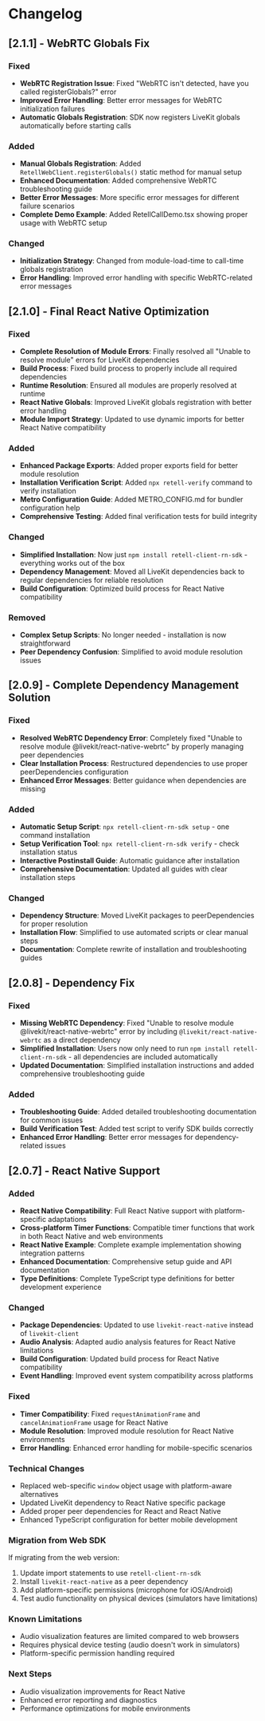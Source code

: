 # Changelog

## [2.1.1] - WebRTC Globals Fix

### Fixed

- **WebRTC Registration Issue**: Fixed "WebRTC isn't detected, have you called registerGlobals?" error
- **Improved Error Handling**: Better error messages for WebRTC initialization failures
- **Automatic Globals Registration**: SDK now registers LiveKit globals automatically before starting calls

### Added

- **Manual Globals Registration**: Added `RetellWebClient.registerGlobals()` static method for manual setup
- **Enhanced Documentation**: Added comprehensive WebRTC troubleshooting guide
- **Better Error Messages**: More specific error messages for different failure scenarios
- **Complete Demo Example**: Added RetellCallDemo.tsx showing proper usage with WebRTC setup

### Changed

- **Initialization Strategy**: Changed from module-load-time to call-time globals registration
- **Error Handling**: Improved error handling with specific WebRTC-related error messages

## [2.1.0] - Final React Native Optimization

### Fixed

- **Complete Resolution of Module Errors**: Finally resolved all "Unable to resolve module" errors for LiveKit dependencies
- **Build Process**: Fixed build process to properly include all required dependencies
- **Runtime Resolution**: Ensured all modules are properly resolved at runtime
- **React Native Globals**: Improved LiveKit globals registration with better error handling
- **Module Import Strategy**: Updated to use dynamic imports for better React Native compatibility

### Added

- **Enhanced Package Exports**: Added proper exports field for better module resolution
- **Installation Verification Script**: Added `npx retell-verify` command to verify installation
- **Metro Configuration Guide**: Added METRO_CONFIG.md for bundler configuration help
- **Comprehensive Testing**: Added final verification tests for build integrity

### Changed

- **Simplified Installation**: Now just `npm install retell-client-rn-sdk` - everything works out of the box
- **Dependency Management**: Moved all LiveKit dependencies back to regular dependencies for reliable resolution
- **Build Configuration**: Optimized build process for React Native compatibility

### Removed

- **Complex Setup Scripts**: No longer needed - installation is now straightforward
- **Peer Dependency Confusion**: Simplified to avoid module resolution issues

## [2.0.9] - Complete Dependency Management Solution

### Fixed

- **Resolved WebRTC Dependency Error**: Completely fixed "Unable to resolve module @livekit/react-native-webrtc" by properly managing peer dependencies
- **Clear Installation Process**: Restructured dependencies to use proper peerDependencies configuration
- **Enhanced Error Messages**: Better guidance when dependencies are missing

### Added

- **Automatic Setup Script**: `npx retell-client-rn-sdk setup` - one command installation
- **Setup Verification Tool**: `npx retell-client-rn-sdk verify` - check installation status
- **Interactive Postinstall Guide**: Automatic guidance after installation
- **Comprehensive Documentation**: Updated all guides with clear installation steps

### Changed

- **Dependency Structure**: Moved LiveKit packages to peerDependencies for proper resolution
- **Installation Flow**: Simplified to use automated scripts or clear manual steps
- **Documentation**: Complete rewrite of installation and troubleshooting guides

## [2.0.8] - Dependency Fix

### Fixed

- **Missing WebRTC Dependency**: Fixed "Unable to resolve module @livekit/react-native-webrtc" error by including `@livekit/react-native-webrtc` as a direct dependency
- **Simplified Installation**: Users now only need to run `npm install retell-client-rn-sdk` - all dependencies are included automatically
- **Updated Documentation**: Simplified installation instructions and added comprehensive troubleshooting guide

### Added

- **Troubleshooting Guide**: Added detailed troubleshooting documentation for common issues
- **Build Verification Test**: Added test script to verify SDK builds correctly
- **Enhanced Error Handling**: Better error messages for dependency-related issues

## [2.0.7] - React Native Support

### Added

- **React Native Compatibility**: Full React Native support with platform-specific adaptations
- **Cross-platform Timer Functions**: Compatible timer functions that work in both React Native and web environments
- **React Native Example**: Complete example implementation showing integration patterns
- **Enhanced Documentation**: Comprehensive setup guide and API documentation
- **Type Definitions**: Complete TypeScript type definitions for better development experience

### Changed

- **Package Dependencies**: Updated to use `livekit-react-native` instead of `livekit-client`
- **Audio Analysis**: Adapted audio analysis features for React Native limitations
- **Build Configuration**: Updated build process for React Native compatibility
- **Event Handling**: Improved event system compatibility across platforms

### Fixed

- **Timer Compatibility**: Fixed `requestAnimationFrame` and `cancelAnimationFrame` usage for React Native
- **Module Resolution**: Improved module resolution for React Native environments
- **Error Handling**: Enhanced error handling for mobile-specific scenarios

### Technical Changes

- Replaced web-specific `window` object usage with platform-aware alternatives
- Updated LiveKit dependency to React Native specific package
- Added proper peer dependencies for React and React Native
- Enhanced TypeScript configuration for better mobile development

### Migration from Web SDK

If migrating from the web version:

1. Update import statements to use `retell-client-rn-sdk`
2. Install `livekit-react-native` as a peer dependency
3. Add platform-specific permissions (microphone for iOS/Android)
4. Test audio functionality on physical devices (simulators have limitations)

### Known Limitations

- Audio visualization features are limited compared to web browsers
- Requires physical device testing (audio doesn't work in simulators)
- Platform-specific permission handling required

### Next Steps

- Audio visualization improvements for React Native
- Enhanced error reporting and diagnostics
- Performance optimizations for mobile environments
